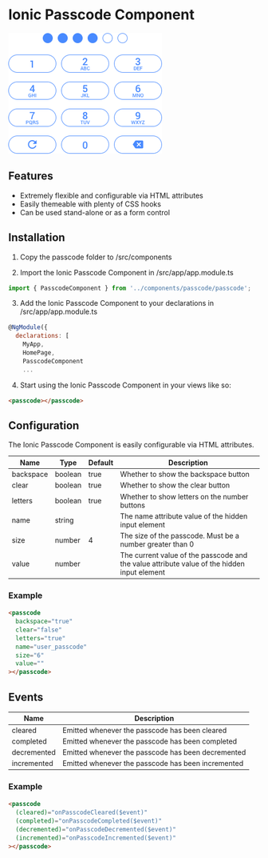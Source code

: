 # Ionic Passcode Component

![Ionic Passcode Component](screenshot.png)

## Features

* Extremely flexible and configurable via HTML attributes
* Easily themeable with plenty of CSS hooks
* Can be used stand-alone or as a form control

## Installation

1. Copy the passcode folder to /src/components

2. Import the Ionic Passcode Component in /src/app/app.module.ts

```javascript
import { PasscodeComponent } from '../components/passcode/passcode';
```

3. Add the Ionic Passcode Component to your declarations in /src/app/app.module.ts

```javascript
@NgModule({
  declarations: [
    MyApp,
    HomePage,
    PasscodeComponent
    ...
```

4. Start using the Ionic Passcode Component in your views like so:

```html
<passcode></passcode>
```

## Configuration

The Ionic Passcode Component is easily configurable via HTML attributes.

Name      | Type    | Default | Description
--------- | ------- | ------- | -----------
backspace | boolean | true    | Whether to show the backspace button
clear     | boolean | true    | Whether to show the clear button
letters   | boolean | true    | Whether to show letters on the number buttons
name      | string  |         | The name attribute value of the hidden input element
size      | number  | 4       | The size of the passcode. Must be a number greater than 0
value     | number  |         | The current value of the passcode and the value attribute value of the hidden input element

### Example

```html
<passcode
  backspace="true"
  clear="false"
  letters="true"
  name="user_passcode"
  size="6"
  value=""
></passcode>
```

## Events

Name        | Description
----------- | -----------
cleared     | Emitted whenever the passcode has been cleared
completed   | Emitted whenever the passcode has been completed
decremented | Emitted whenever the passcode has been decremented
incremented | Emitted whenever the passcode has been incremented

### Example

```html
<passcode
  (cleared)="onPasscodeCleared($event)"
  (completed)="onPasscodeCompleted($event)"
  (decremented)="onPasscodeDecremented($event)"
  (incremented)="onPasscodeIncremented($event)"
></passcode>
```
